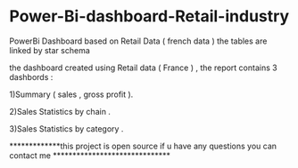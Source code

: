 # Power-Bi-dashboard-Retail-industry
PowerBi Dashboard based on Retail Data ( french data ) the tables are linked by star schema 

the dashboard created using Retail data ( France ) , the report contains 3 dashbords :

   1)Summary ( sales , gross profit ).
 
   2)Sales Statistics by chain .
 
   3)Sales Statistics by category .


*************this project is open source if u have any questions you can contact me ****************************** 
